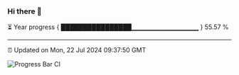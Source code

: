### Hi there 👋

⏳ Year progress { ████████████████▁▁▁▁▁▁▁▁▁▁▁▁▁▁ } 55.57 %

---

⏰ Updated on Mon, 22 Jul 2024 09:37:50 GMT

![Progress Bar CI](https://github.com/IshwaranRudhara/GIT-ACTION/workflows/Progress%20Bar%20CI/badge.svg)
